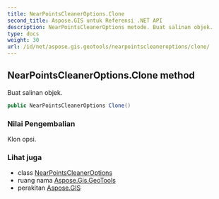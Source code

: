 ```yaml
---
title: NearPointsCleanerOptions.Clone
second_title: Aspose.GIS untuk Referensi .NET API
description: NearPointsCleanerOptions metode. Buat salinan objek.
type: docs
weight: 30
url: /id/net/aspose.gis.geotools/nearpointscleaneroptions/clone/
---
```

## NearPointsCleanerOptions.Clone method

Buat salinan objek.

```csharp
public NearPointsCleanerOptions Clone()
```

### Nilai Pengembalian

Klon opsi.

### Lihat juga

* class [NearPointsCleanerOptions](../)
* ruang nama [Aspose.Gis.GeoTools](../../nearpointscleaneroptions/)
* perakitan [Aspose.GIS](../../../)



